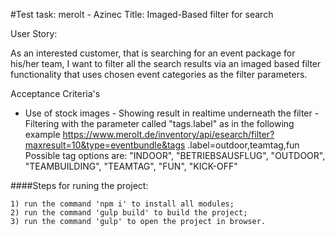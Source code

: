 #Test task: merolt - Azinec 
Title: Imaged-Based filter for search 

User Story:
 
As an interested customer, that is searching for an event package for his/her team, I want to filter all the 
search results via an imaged based filter functionality that uses chosen event categories as the filter parameters. 
 
Acceptance Criteria's
 
- Use of stock images - Showing result in realtime underneath the 
filter - Filtering with the parameter called "tags.label" as in the following 
example https://www.merolt.de/inventory/api/esearch/filter?maxresult=10&type=eventbundle&tags .label=outdoor,teamtag,fun  
Possible tag options are:      "INDOOR",    "BETRIEBSAUSFLUG",    "OUTDOOR",    "TEAMBUILDING",     "TEAMTAG",    "FUN",    "KICK-OFF" 
 

####Steps for runing the project:
```
1) run the command 'npm i' to install all modules;
2) run the command 'gulp build' to build the project;
3) run the command 'gulp' to open the project in browser.
```
